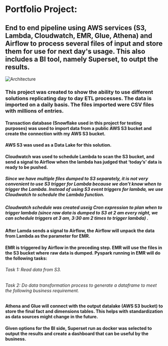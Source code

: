 # Portfolio Project:
## End to end pipeline using AWS services (S3, Lambda, Cloudwatch, EMR, Glue, Athena) and Airflow to process several files of input and store them for use for next day's usage. This also includes a BI tool, namely Superset, to outpt the results. 

![Architecture](https://github.com/klailatimad/midterm-project-aws-airflow/assets/122483291/649e2428-4861-47c4-ac69-15bcd895e83e)

### This project was created to show the ability to use different solutions replicating day to day ETL processes. The data is imported on a daily basis. The files imported were CSV files with millions of entries.

#### Transaction database (Snowflake used in this project for testing purposes) was used to import data from a public AWS S3 bucket and create the connection with my AWS S3 bucket.
 
#### AWS S3 was used as a Data Lake for this solution.

#### Cloudwatch was used to schedule Lambda to scan the S3 bucket, and send a signal to Airflow when the lambda has judged that ‘today’s’ data is ready to be pushed.
##### Since we have multiple files dumped to S3 separately, it is not very convenient to use S3 trigger for Lambda because we don’t know when to trigger the Lambda. Instead of using S3 event triggers for lambda, we use Cloudwatch to schedule the Lambda function.
##### Cloudwatch schedule was created useig Cron expression to plan when to trigger lambda (since raw data is dumped to S3 at 2 am every night, we can schedule triggers at 3 am, 3:30 am 2 times to trigger lambda) .

#### After Lamda sends a signal to Airflow, the Airflow will unpack the data from Lambda as the parameter for EMR.

#### EMR is triggered by Airflow in the preceding step. EMR will use the files in the S3 bucket where raw data is dumped. Pyspark running in EMR will do the following tasks:
###### Task 1: Read data from S3.
###### Task 2: Do data transformation process to generate a dataframe to meet the following business requirement.

#### Athena and Glue will connect with the output datalake (AWS S3 bucket) to store the final fact and dimensions tables. This helps with standardization as data sources might change in the future.

#### Given options for the BI side, Superset run as docker was selected to output the results and create a dashboard that can be useful by the business.
